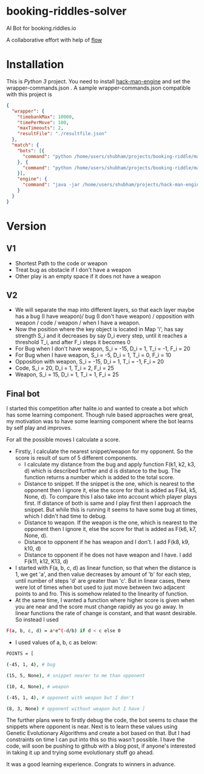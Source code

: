 # booking-riddles-solver

AI Bot for booking.riddles.io

A collaborative effort with help of [flow](makemeflow.org)

# Installation

This is *Python 3* project. You need to install [hack-man-engine](https://github.com/riddlesio/hack-man-engine) and set the wrapper-commands.json . A sample wrapper-commands.json compatible with this project is

```json
{
  "wrapper": {
    "timebankMax": 10000,
    "timePerMove": 100,
    "maxTimeouts": 2,
    "resultFile": "./resultfile.json"
  },
  "match": {
    "bots": [{
      "command": "python /home/users/shubham/projects/booking-riddle/main.py"
    }, {
      "command": "python /home/users/shubham/projects/booking-riddle/main.py"
    }],
    "engine": {
      "command": "java -jar /home/users/shubham/projects/hack-man-engine/build/libs/bookinggame-2.0.0.jar"
    }
  }
}
```

# Version

## V1

- Shortest Path to the code or weapon
- Treat bug as obstacle if I don't have a weapon
- Other play is an empty space if it does not have a weapon

## V2

- We will separate the map into different layers, so that each layer maybe has a bug (I have weapon)/ bug (I don't have weapon) / opposition with weapon / code / weapon / when I have a weapon.
- Now the position where the key object is located in Map 'i', has say strength S_i and it decreases by say D_i every step, until it reaches a threshold T_i, and after F_i steps it becomes 0
- For Bug when I don't have weapon, S_i = -15, D_i = 1, T_i = -1, F_i = 20
- For Bug when I have weapon, S_i = -5, D_i = 1, T_i = 0, F_i = 10
- Opposition with weapon, S_i = -15, D_i = 1, T_i = -1, F_i = 20
- Code, S_i = 20, D_i = 1, T_i = 2, F_i = 25
- Weapon, S_i = 15, D_i = 1, T_i = 1, F_i = 25

## Final bot

I started this competition after halite.io and wanted to create a bot which has some learning component. Though rule based approaches were great, my motivation was to have some learning component where the bot learns by self play and improves.

For all the possible moves I calculate a score.

- Firstly, I calculate the nearest snippet/weapon for my opponent. So the score is result of sum of 5 different components.
	- I calculate my distance from the bug and apply function F(k1, k2, k3, d) which is described further and d is distance to the bug. The function returns a number which is added to the total score.
	- Distance to snippet. If the snippet is the one, which is nearest to the opponent then I ignore it, else the score for that is added as F(k4, k5, None, d). To compare this I also take into account which player plays first. If distance of both is same and I play first then I approach the snippet. But while this is running it seems to have some bug at times, which I didn't had time to debug.
	- Distance to weapon. If the weapon is the one, which is nearest to the opponent then I ignore it, else the score for that is added as F(k6, k7, None, d).
	- Distance to opponent if he has weapon and I don't. I add F(k8, k9, k10, d)
	- Distance to opponent if he does not have weapon and I have. I add F(k11, k12, K13, d)
- I started with F(a, b, c, d) as linear function, so that when the distance is 1, we get 'a', and then value decreases by amount of 'b' for each step, until number of steps 'd' are greater than 'c'. But in linear cases, there were lot of times when bot used to just move between two adjacent points to and fro. This is somehow related to the linearity of function.
- At the same time, I wanted a function where higher score is given when you are near and the score must change rapidly as you go away. In linear functions the rate of change is constant, and that wasnt desirable. So instead I used

```bash
F(a, b, c, d) = a*e^(-d/b) if d < c else 0
```
- I used values of a, b, c as below:

```bash
POINTS = [

(-45, 1, 4), # bug

(15, 5, None), # snippet nearer to me than opponent

(10, 4, None), # weapon

(-45, 1, 4), # opponent with weapon but I don't

(8, 3, None) # opponent without weapon but I have ]
```

The further plans were to firstly debug the code, the bot seems to chase the snippets where opponent is near. Next is to learn these values using Genetic Evolutionary Algorithms and create a bot based on that. But I had constraints on time I can put into this so this wasn't possible. I have the code, will soon be pushing to github with a blog post, if anyone's interested in taking it up and trying some evolutionary stuff go ahead.

It was a good learning experience. Congrats to winners in advance.
